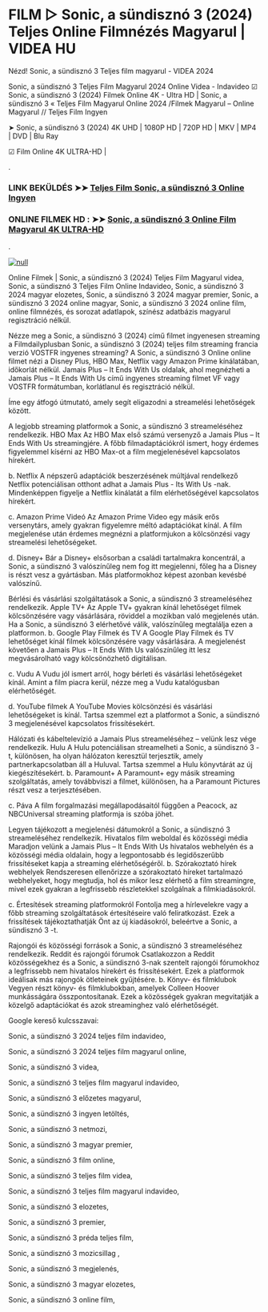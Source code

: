 # FILM ▷ Sonic, a sündisznó 3 (2024) Teljes Online Filmnézés Magyarul | VIDEA HU
Nézd! Sonic, a sündisznó 3 Teljes film magyarul - VIDEA 2024

Sonic, a sündisznó 3 Teljes Film Magyarul 2024 Online Videa - Indavideo ☑ Sonic, a sündisznó 3 (2024) Filmek Online 4K - Ultra HD | Sonic, a sündisznó 3 « Teljes Film Magyarul Online 2024 /Filmek Magyarul – Online Magyarul // Teljes Film Ingyen

➤ Sonic, a sündisznó 3 (2024) 4K UHD | 1080P HD | 720P HD | MKV | MP4 | DVD | Blu Ray

☑ Film Online 4K ULTRA-HD |

.

### LINK BEKÜLDÉS ➤➤ [Teljes Film Sonic, a sündisznó 3 Online Ingyen](https://t.co/VPWmECL0oh)

### ONLINE FILMEK HD : ➤➤ [Sonic, a sündisznó 3 Online Film Magyarul 4K ULTRA-HD](https://t.co/VPWmECL0oh)
.

[![null](https://static.wixstatic.com/media/855a25_043b5abeb4ae4d35ac003198e7fe56ed~mv2.gif)](https://t.co/VPWmECL0oh)

Online Filmek | Sonic, a sündisznó 3 (2024) Teljes Film Magyarul videa, Sonic, a sündisznó 3 Teljes Film Online Indavideo, Sonic, a sündisznó 3 2024 magyar elozetes, Sonic, a sündisznó 3 2024 magyar premier, Sonic, a sündisznó 3 2024 online magyar, Sonic, a sündisznó 3 2024 online film, online filmnézés, és sorozat adatlapok, színész adatbázis magyarul regisztráció nélkül.

Nézze meg a Sonic, a sündisznó 3 (2024) című filmet ingyenesen streaming a Filmdailyplusban Sonic, a sündisznó 3 (2024) teljes film streaming francia verzió VOSTFR ingyenes streaming? A Sonic, a sündisznó 3 Online online filmet nézi a Disney Plus, HBO Max, Netflix vagy Amazon Prime kínálatában, időkorlát nélkül. Jamais Plus – It Ends With Us oldalak, ahol megnézheti a Jamais Plus – It Ends With Us című ingyenes streaming filmet VF vagy VOSTFR formátumban, korlátlanul és regisztráció nélkül.

Íme egy átfogó útmutató, amely segít eligazodni a streamelési lehetőségek között.

A legjobb streaming platformok a Sonic, a sündisznó 3 streameléséhez
rendelkezik. HBO Max Az HBO Max első számú versenyző a Jamais Plus – It Ends With Us streamingjére. A főbb filmadaptációkról ismert, hogy érdemes figyelemmel kísérni az HBO Max-ot a film megjelenésével kapcsolatos hírekért.

b. Netflix A népszerű adaptációk beszerzésének múltjával rendelkező Netflix potenciálisan otthont adhat a Jamais Plus - Its With Us -nak. Mindenképpen figyelje a Netflix kínálatát a film elérhetőségével kapcsolatos hírekért.

c. Amazon Prime Videó Az Amazon Prime Video egy másik erős versenytárs, amely gyakran figyelemre méltó adaptációkat kínál. A film megjelenése után érdemes megnézni a platformjukon a kölcsönzési vagy streamelési lehetőségeket.

d. Disney+ Bár a Disney+ elsősorban a családi tartalmakra koncentrál, a Sonic, a sündisznó 3 valószínűleg nem fog itt megjelenni, főleg ha a Disney is részt vesz a gyártásban. Más platformokhoz képest azonban kevésbé valószínű.

Bérlési és vásárlási szolgáltatások a Sonic, a sündisznó 3 streameléséhez rendelkezik. Apple TV+ Az Apple TV+ gyakran kínál lehetőséget filmek kölcsönzésére vagy vásárlására, röviddel a mozikban való megjelenés után. Ha a Sonic, a sündisznó 3 elérhetővé válik, valószínűleg megtalálja ezen a platformon.
b. Google Play Filmek és TV A Google Play Filmek és TV lehetőséget kínál filmek kölcsönzésére vagy vásárlására. A megjelenést követően a Jamais Plus – It Ends With Us valószínűleg itt lesz megvásárolható vagy kölcsönözhető digitálisan.

c. Vudu A Vudu jól ismert arról, hogy bérleti és vásárlási lehetőségeket kínál. Amint a film piacra kerül, nézze meg a Vudu katalógusban elérhetőségét.

d. YouTube filmek A YouTube Movies kölcsönzési és vásárlási lehetőségeket is kínál. Tartsa szemmel ezt a platformot a Sonic, a sündisznó 3 megjelenésével kapcsolatos frissítésekért.

Hálózati és kábeltelevízió a Jamais Plus streameléséhez – velünk lesz vége rendelkezik. Hulu A Hulu potenciálisan streamelheti a Sonic, a sündisznó 3 -t, különösen, ha olyan hálózaton keresztül terjesztik, amely partnerkapcsolatban áll a Huluval. Tartsa szemmel a Hulu könyvtárát az új kiegészítésekért.
b. Paramount+ A Paramount+ egy másik streaming szolgáltatás, amely továbbviszi a filmet, különösen, ha a Paramount Pictures részt vesz a terjesztésében.

c. Páva A film forgalmazási megállapodásaitól függően a Peacock, az NBCUniversal streaming platformja is szóba jöhet.

Legyen tájékozott a megjelenési dátumokról a Sonic, a sündisznó 3 streameléséhez rendelkezik. Hivatalos film weboldal és közösségi média Maradjon velünk a Jamais Plus – It Ends With Us hivatalos webhelyén és a közösségi média oldalain, hogy a legpontosabb és legidőszerűbb frissítéseket kapja a streaming elérhetőségéről.
b. Szórakoztató hírek webhelyek Rendszeresen ellenőrizze a szórakoztató híreket tartalmazó webhelyeket, hogy megtudja, hol és mikor lesz elérhető a film streamingre, mivel ezek gyakran a legfrissebb részletekkel szolgálnak a filmkiadásokról.

c. Értesítések streaming platformokról Fontolja meg a hírlevelekre vagy a főbb streaming szolgáltatások értesítéseire való feliratkozást. Ezek a frissítések tájékoztathatják Önt az új kiadásokról, beleértve a Sonic, a sündisznó 3 -t.

Rajongói és közösségi források a Sonic, a sündisznó 3 streameléséhez rendelkezik. Reddit és rajongói fórumok Csatlakozzon a Reddit közösségekhez és a Sonic, a sündisznó 3-nak szentelt rajongói fórumokhoz a legfrissebb nem hivatalos hírekért és frissítésekért. Ezek a platformok ideálisak más rajongók ötleteinek gyűjtésére.
b. Könyv- és filmklubok Vegyen részt könyv- és filmklubokban, amelyek Colleen Hoover munkásságára összpontosítanak. Ezek a közösségek gyakran megvitatják a közelgő adaptációkat és azok streaminghez való elérhetőségét.

Google kereső kulcsszavai:

Sonic, a sündisznó 3 2024 teljes film indavideo,

Sonic, a sündisznó 3 2024 teljes film magyarul online,

Sonic, a sündisznó 3 videa,

Sonic, a sündisznó 3 teljes film magyarul indavideo,

Sonic, a sündisznó 3 előzetes magyarul,

Sonic, a sündisznó 3 ingyen letöltés,

Sonic, a sündisznó 3 netmozi,

Sonic, a sündisznó 3 magyar premier,

Sonic, a sündisznó 3 film online,

Sonic, a sündisznó 3 teljes film videa,

Sonic, a sündisznó 3 teljes film magyarul indavideo,

Sonic, a sündisznó 3 elozetes,

Sonic, a sündisznó 3 premier,

Sonic, a sündisznó 3 préda teljes film,

Sonic, a sündisznó 3 mozicsillag ,

Sonic, a sündisznó 3 megjelenés,

Sonic, a sündisznó 3 magyar elozetes,

Sonic, a sündisznó 3 online film,

